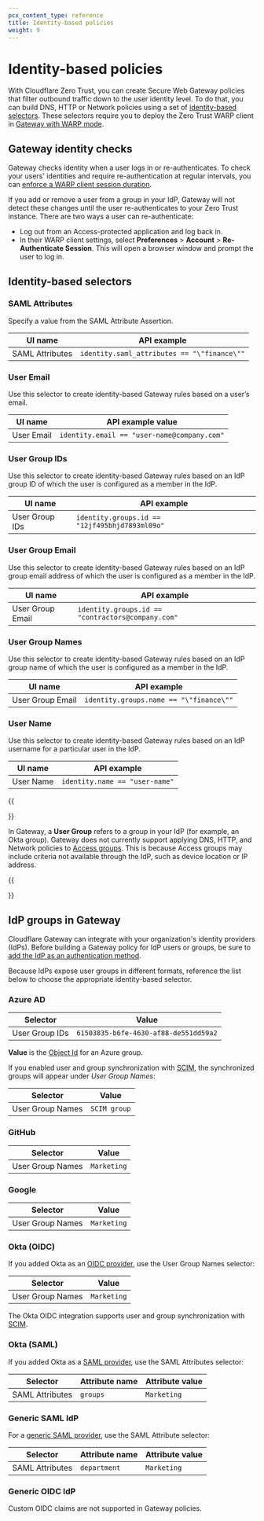 ```yaml
---
pcx_content_type: reference
title: Identity-based policies
weight: 9
---
```


# Identity-based policies

With Cloudflare Zero Trust, you can create Secure Web Gateway policies that filter outbound traffic down to the user identity level. To do that, you can build DNS, HTTP or Network policies using a set of [identity-based selectors](#identity-based-selectors). These selectors require you to deploy the Zero Trust WARP client in [Gateway with WARP mode](/cloudflare-one/connections/connect-devices/warp/configure-warp/warp-modes/).

## Gateway identity checks

Gateway checks identity when a user logs in or re-authenticates. To check your users' identities and require re-authentication at regular intervals, you can [enforce a WARP client session duration](/cloudflare-one/policies/filtering/enforce-sessions/).

If you add or remove a user from a group in your IdP, Gateway will not detect these changes until the user re-authenticates to your Zero Trust instance. There are two ways a user can re-authenticate:

- Log out from an Access-protected application and log back in.
- In their WARP client settings, select **Preferences** > **Account** > **Re-Authenticate Session**. This will open a browser window and prompt the user to log in.

## Identity-based selectors

### SAML Attributes

Specify a value from the SAML Attribute Assertion.

| UI name         | API example                                 |
| --------------- | ------------------------------------------- |
| SAML Attributes | `identity.saml_attributes == "\"finance\""` |

### User Email

Use this selector to create identity-based Gateway rules based on a user’s email.

| UI name    | API example value                           |
| ---------- | ------------------------------------------- |
| User Email | `identity.email == "user-name@company.com"` |

### User Group IDs

Use this selector to create identity-based Gateway rules based on an IdP group ID of which the user is configured as a member in the IdP.

| UI name        | API example                                    |
| -------------- | ---------------------------------------------- |
| User Group IDs | `identity.groups.id == "12jf495bhjd7893ml09o"` |

### User Group Email

Use this selector to create identity-based Gateway rules based on an IdP group email address of which the user is configured as a member in the IdP.

| UI name          | API example                                       |
| ---------------- | ------------------------------------------------- |
| User Group Email | `identity.groups.id == "contractors@company.com"` |

### User Group Names

Use this selector to create identity-based Gateway rules based on an IdP group name of which the user is configured as a member in the IdP.

| UI name          | API example                             |
| ---------------- | --------------------------------------- |
| User Group Email | `identity.groups.name == "\"finance\""` |

### User Name

Use this selector to create identity-based Gateway rules based on an IdP username for a particular user in the IdP.

| UI name   | API example                    |
| --------- | ------------------------------ |
| User Name | `identity.name == "user-name"` |

{{<Aside type="note" header="Gateway groups vs. Access groups">}}

In Gateway, a **User Group** refers to a group in your IdP (for example, an Okta group). Gateway does not currently support applying DNS, HTTP, and Network policies to [Access groups](/cloudflare-one/identity/users/groups/). This is because Access groups may include criteria not available through the IdP, such as device location or IP address.

{{</Aside>}}

## IdP groups in Gateway

Cloudflare Gateway can integrate with your organization's identity providers (IdPs). Before building a Gateway policy for IdP users or groups, be sure to [add the IdP as an authentication method](/cloudflare-one/identity/idp-integration/).

Because IdPs expose user groups in different formats, reference the list below to choose the appropriate identity-based selector.

### Azure AD

| Selector       | Value                                 |
| -------------- | ------------------------------------- |
| User Group IDs | `61503835-b6fe-4630-af88-de551dd59a2` |

**Value** is the [Object Id](/cloudflare-one/identity/idp-integration/azuread/#azure-groups-in-zero-trust-policies) for an Azure group.

If you enabled user and group synchronization with [SCIM](/cloudflare-one/identity/idp-integration/azuread/#synchronize-users-and-groups), the synchronized groups will appear under _User Group Names_:

| Selector       | Value                                 |
| -------------- | ------------------------------------- |
| User Group Names | `SCIM group` |

### GitHub

| Selector         | Value       |
| ---------------- | ----------- |
| User Group Names | `Marketing` |

### Google

| Selector         | Value       |
| ---------------- | ----------- |
| User Group Names | `Marketing` |

### Okta (OIDC)

If you added Okta as an [OIDC provider](/cloudflare-one/identity/idp-integration/okta/), use the User Group Names selector:

| Selector         | Value       |
| ---------------- | ----------- |
| User Group Names | `Marketing` |

The Okta OIDC integration supports user and group synchronization with [SCIM](/cloudflare-one/identity/idp-integration/okta/#synchronize-users-and-groups).

### Okta (SAML)

If you added Okta as a [SAML provider](/cloudflare-one/identity/idp-integration/okta-saml/), use the SAML Attributes selector:

| Selector        | Attribute name | Attribute value |
| --------------- | -------------- | --------------- |
| SAML Attributes | `groups`       | `Marketing`     |

### Generic SAML IdP

For a [generic SAML provider](/cloudflare-one/identity/idp-integration/generic-saml/), use the SAML Attribute selector:

| Selector        | Attribute name | Attribute value |
| --------------- | -------------- | --------------- |
| SAML Attributes | `department`    | `Marketing`     |

### Generic OIDC IdP

Custom OIDC claims are not supported in Gateway policies.
